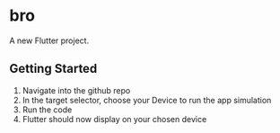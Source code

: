 # bro

A new Flutter project.

## Getting Started

1. Navigate into the github repo
2. In the target selector, choose your Device to run the app simulation
3. Run the code
4. Flutter should now display on your chosen device
